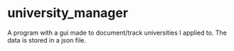 # university_manager

A program with a gui made to document/track universities I applied to. 
The data is stored in a json file.
